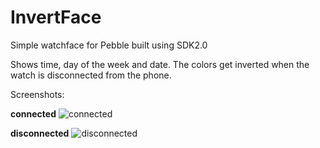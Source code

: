 # InvertFace

Simple watchface for Pebble built using SDK2.0

Shows time, day of the week and date. The colors get inverted when the watch is disconnected from the phone.

Screenshots:

**connected**
![connected](/images/connected.png)

**disconnected**
![disconnected](/images/disconnected.png)

